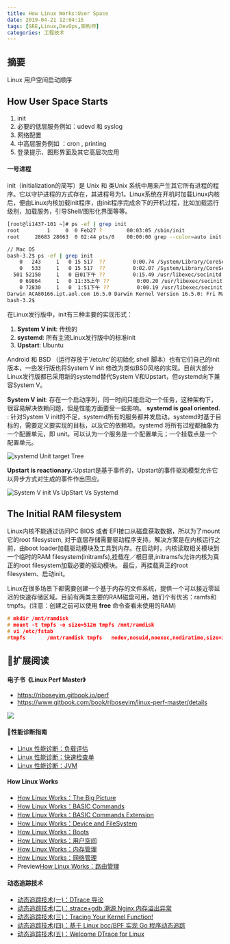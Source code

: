 ```yaml
---
title: How Linux Works:User Space
date: 2019-04-21 12:04:15
tags: [SRE,Linux,DevOps,架构师]
categories: 工程技术
---
```

## 摘要

Linux 用户空间启动顺序

<!--more-->

## How User Space Starts


1. init
2. 必要的低层服务例如：udevd 和 syslog
3. 网络配置
4. 中高层服务例如 ：cron , printing
5. 登录提示、图形界面及其它高层次应用

#### 一号进程

init（initialization的简写）是 Unix 和 类Unix 系统中用来产生其它所有进程的程序。它以守护进程的方式存在，其进程号为1。Linux系统在开机时加载Linux内核后，便由Linux内核加载init程序，由init程序完成余下的开机过程，比如加载运行级别，加载服务，引导Shell/图形化界面等等。

```bash
[root@li1437-101 ~]# ps -ef | grep init
root         1     0  0 Feb27 ?        00:03:05 /sbin/init
root     28683 28663  0 02:44 pts/0    00:00:00 grep --color=auto init
```

```bash
// Mac OS
bash-3.2$ ps -ef | grep init
	0   243     1   0 15 517  ??         0:00.74 /System/Library/CoreServices/CrashReporterSupportHelper server-init
	0   533     1   0 15 517  ??         0:02.07 /System/Library/CoreServices/SubmitDiagInfo server-init
  501 52150     1   0 日01下午 ??         0:15.49 /usr/libexec/secinitd
	0 69864     1   0 11:35上午 ??         0:00.20 /usr/libexec/secinitd
	0 72830     1   0  1:51下午 ??         0:00.19 /usr/libexec/secinitd
Darwin ACA80166.ipt.aol.com 16.5.0 Darwin Kernel Version 16.5.0: Fri Mar  3 16:52:33 PST 2017; root:xnu-3789.51.2~3/RELEASE_X86_64 x86_64
bash-3.2$
```

在Linux发行版中，init有三种主要的实现形式：
1. **System V init**: 传统的
2. **systemd**: 所有主流Linux发行版中的标准init
3. **Upstart**: Ubuntu

Android 和 BSD （运行存放于'/etc/rc'的初始化 shell 脚本）也有它们自己的init版本，一些发行版也将System V init 修改为类似BSD风格的实现。目前大部分Linux发行版都已采用新的systemd替代System V和Upstart，但systemd向下兼容System V。

**System V init**: 存在一个启动序列，同一时间只能启动一个任务，这种架构下，很容易解决依赖问题，但是性能方面要受一些影响。
**systemd is goal oriented.** : 针对System V init的不足，systemd所有的服务都并发启动。systemd时基于目标的，需要定义要实现的目标，以及它的依赖项。systemd 将所有过程都抽象为一个配置单元，即 unit。可以认为一个服务是一个配置单元；一个挂载点是一个配置单元。

![systemd Unit target Tree](http://riboseyim-qiniu.riboseyim.com/Linux_kernel_systemd_UnitTree.png)

**Upstart is reactionary.**:Upstart是基于事件的，Upstart的事件驱动模型允许它以异步方式对生成的事件作出回应。

![System V init Vs UpStart Vs Systemd](http://riboseyim-qiniu.riboseyim.com/Linux_kernel_systemd_upstart_sysV.png)

## The Initial RAM filesystem

Linux内核不能通过访问PC BIOS 或者 EFI接口从磁盘获取数据，所以为了mount它的root filesystem, 对于底层存储需要驱动程序支持。解决方案是在内核运行之前，由boot loader加载驱动模块及工具到内存。在启动时，内核读取相关模块到一个临时的RAM filesystem(initramfs),挂载在／根目录,initramsfs允许内核为真正的root filesystem加载必要的驱动模块。
最后，再挂载真正的root filesystem、启动init。

Linux在很多场景下都需要创建一个基于内存的文件系统，提供一个可以接近零延迟的快速存储区域。目前有两类主要的RAM磁盘可用，她们个有优劣：ramfs和tmpfs。(注意：创建之前可以使用 **free** 命令查看未使用的RAM)

```C
# mkdir /mnt/ramdisk
# mount -t tmpfs -o size=512m tmpfs /mnt/ramdisk
# vi /etc/fstab
#tmpfs       /mnt/ramdisk tmpfs   nodev,nosuid,noexec,nodiratime,size=1024M   0 0
```

## 扩展阅读

#### 电子书《Linux Perf Master》

- https://riboseyim.gitbook.io/perf
- https://www.gitbook.com/book/riboseyim/linux-perf-master/details

![](http://riboseyim-qiniu.riboseyim.com/banner-LPM-201803.png)

#### 性能诊断指南
- [Linux 性能诊断：负载评估](https://riboseyim.com/2017/12/11/Linux-Perf-Load/)
- [Linux 性能诊断：快速检查单](https://riboseyim.com/2017/12/11/Linux-Perf-Netflix/)
- [Linux 性能诊断：JVM](https://riboseyim.com/2018/08/07/Linux-Perf-JVM/)

#### How Linux Works
- [How Linux Works：The Big Picture](https://riboseyim.com/2019/04/21/Linux-Works/)
- [How Linux Works：BASIC Commands](https://riboseyim.com/2017/04/26/Linux-Commands/)
- [How Linux Works：BASIC Commands Extension](https://riboseyim.com/2018/09/03/Linux-Commands-New/)
- [How Linux Works：Device and FileSystem](https://riboseyim.com/2018/06/07/Linux-Works-FileSystem/)
- [How Linux Works：Boots](https://riboseyim.com/2017/05/29/Linux-Works-Boots/)
- [How Linux Works：用户空间](https://riboseyim.com/2019/04/21/Linux-Works-User-Space/)
- [How Linux Works：内存管理](https://riboseyim.com/2017/12/11/Linux-Works-Memory/)
- [How Linux Works：网络管理](https://riboseyim.com/2018/01/08/Linux-Works-Network/)
- Preview[How Linux Works：路由管理](https://riboseyim.com/2019/03/05/Linux-Works-Router/)

#### 动态追踪技术
- [动态追踪技术(一)：DTrace 导论](https://riboseyim.com/2016/11/26/DTrace/)
- [动态追踪技术(二)：strace+gdb 溯源 Nginx 内存溢出异常 ](https://mp.weixin.qq.com/s?__biz=MjM5MTY1MjQ3Nw==&mid=2651939588&idx=1&sn=35f71c5f88d1edf23cb2efc812ab8e6c&chksm=bd578c168a20050041c08618281691f0111f61c789097a69095933057618637fc54817815921#rd)
- [动态追踪技术(三)：Tracing Your Kernel Function!](https://riboseyim.com/2017/04/17/DTrace_FTrace/)
- [动态追踪技术(四)：基于 Linux bcc/BPF 实现 Go 程序动态追踪](https://riboseyim.com/2017/06/27/DTrace_bcc/)
- [动态追踪技术(五)：Welcome DTrace for Linux](https://riboseyim.com/2018/02/16/DTrace-Linux/)
